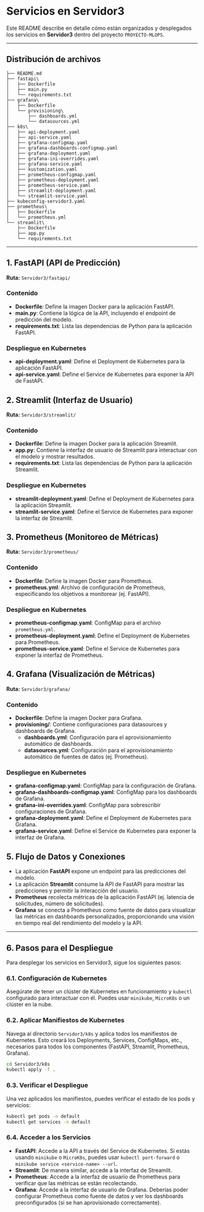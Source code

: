# Servicios en Servidor3

Este README describe en detalle cómo están organizados y desplegados los servicios en **Servidor3** dentro del proyecto `PROYECTO-MLOPS`.

---

## Distribución de archivos

```
├── README.md
├── fastapi\
│   ├── Dockerfile
│   ├── main.py
│   └── requirements.txt
├── grafana\
│   ├── Dockerfile
│   └── provisioning\
│       ├── dashboards.yml
│       └── datasources.yml
├── k8s\
│   ├── api-deployment.yaml
│   ├── api-service.yaml
│   ├── grafana-configmap.yaml
│   ├── grafana-dashboards-configmap.yaml
│   ├── grafana-deployment.yaml
│   ├── grafana-ini-overrides.yaml
│   ├── grafana-service.yaml
│   ├── kustomization.yaml
│   ├── prometheus-configmap.yaml
│   ├── prometheus-deployment.yaml
│   ├── prometheus-service.yaml
│   ├── streamlit-deployment.yaml
│   └── streamlit-service.yaml
├── kubeconfig-servidor3.yaml
├── prometheus\
│   ├── Dockerfile
│   └── prometheus.yml
└── streamlit\
    ├── Dockerfile
    ├── app.py
    └── requirements.txt
```

---

## 1. FastAPI (API de Predicción)

**Ruta:** `Servidor3/fastapi/`

### Contenido

- **Dockerfile**: Define la imagen Docker para la aplicación FastAPI.
- **main.py**: Contiene la lógica de la API, incluyendo el endpoint de predicción del modelo.
- **requirements.txt**: Lista las dependencias de Python para la aplicación FastAPI.

### Despliegue en Kubernetes

- **api-deployment.yaml**: Define el Deployment de Kubernetes para la aplicación FastAPI.
- **api-service.yaml**: Define el Service de Kubernetes para exponer la API de FastAPI.

## 2. Streamlit (Interfaz de Usuario)

**Ruta:** `Servidor3/streamlit/`

### Contenido

- **Dockerfile**: Define la imagen Docker para la aplicación Streamlit.
- **app.py**: Contiene la interfaz de usuario de Streamlit para interactuar con el modelo y mostrar resultados.
- **requirements.txt**: Lista las dependencias de Python para la aplicación Streamlit.

### Despliegue en Kubernetes

- **streamlit-deployment.yaml**: Define el Deployment de Kubernetes para la aplicación Streamlit.
- **streamlit-service.yaml**: Define el Service de Kubernetes para exponer la interfaz de Streamlit.

## 3. Prometheus (Monitoreo de Métricas)

**Ruta:** `Servidor3/prometheus/`

### Contenido

- **Dockerfile**: Define la imagen Docker para Prometheus.
- **prometheus.yml**: Archivo de configuración de Prometheus, especificando los objetivos a monitorear (ej. FastAPI).

### Despliegue en Kubernetes

- **prometheus-configmap.yaml**: ConfigMap para el archivo `prometheus.yml`.
- **prometheus-deployment.yaml**: Define el Deployment de Kubernetes para Prometheus.
- **prometheus-service.yaml**: Define el Service de Kubernetes para exponer la interfaz de Prometheus.

## 4. Grafana (Visualización de Métricas)

**Ruta:** `Servidor3/grafana/`

### Contenido

- **Dockerfile**: Define la imagen Docker para Grafana.
- **provisioning/**: Contiene configuraciones para datasources y dashboards de Grafana.
  - **dashboards.yml**: Configuración para el aprovisionamiento automático de dashboards.
  - **datasources.yml**: Configuración para el aprovisionamiento automático de fuentes de datos (ej. Prometheus).

### Despliegue en Kubernetes

- **grafana-configmap.yaml**: ConfigMap para la configuración de Grafana.
- **grafana-dashboards-configmap.yaml**: ConfigMap para los dashboards de Grafana.
- **grafana-ini-overrides.yaml**: ConfigMap para sobrescribir configuraciones de Grafana.
- **grafana-deployment.yaml**: Define el Deployment de Kubernetes para Grafana.
- **grafana-service.yaml**: Define el Service de Kubernetes para exponer la interfaz de Grafana.

## 5. Flujo de Datos y Conexiones

- La aplicación **FastAPI** expone un endpoint para las predicciones del modelo.
- La aplicación **Streamlit** consume la API de FastAPI para mostrar las predicciones y permitir la interacción del usuario.
- **Prometheus** recolecta métricas de la aplicación FastAPI (ej. latencia de solicitudes, número de solicitudes).
- **Grafana** se conecta a Prometheus como fuente de datos para visualizar las métricas en dashboards personalizados, proporcionando una visión en tiempo real del rendimiento del modelo y la API.

---

## 6. Pasos para el Despliegue

Para desplegar los servicios en Servidor3, sigue los siguientes pasos:

### 6.1. Configuración de Kubernetes

Asegúrate de tener un clúster de Kubernetes en funcionamiento y `kubectl` configurado para interactuar con él. Puedes usar `minikube`, `MicroK8s` o un clúster en la nube.

### 6.2. Aplicar Manifiestos de Kubernetes

Navega al directorio `Servidor3/k8s` y aplica todos los manifiestos de Kubernetes. Esto creará los Deployments, Services, ConfigMaps, etc., necesarios para todos los componentes (FastAPI, Streamlit, Prometheus, Grafana).

```bash
cd Servidor3/k8s
kubectl apply -f .
```

### 6.3. Verificar el Despliegue

Una vez aplicados los manifiestos, puedes verificar el estado de los pods y servicios:

```bash
kubectl get pods -n default
kubectl get services -n default
```

### 6.4. Acceder a los Servicios

- **FastAPI**: Accede a la API a través del Service de Kubernetes. Si estás usando `minikube` o `MicroK8s`, puedes usar `kubectl port-forward` o `minikube service <service-name> --url`.
- **Streamlit**: De manera similar, accede a la interfaz de Streamlit.
- **Prometheus**: Accede a la interfaz de usuario de Prometheus para verificar que las métricas se están recolectando.
- **Grafana**: Accede a la interfaz de usuario de Grafana. Deberías poder configurar Prometheus como fuente de datos y ver los dashboards preconfigurados (si se han aprovisionado correctamente).
